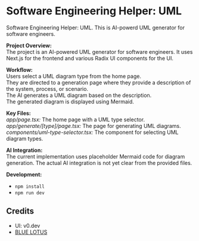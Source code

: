 # Software Engineering Helper: UML
Software Engineering Helper: UML. This is AI-powerd UML generator for software engineers.

**Project Overview:**\
The project is an AI-powered UML generator for software engineers. It uses Next.js for the frontend and various Radix UI components for the UI.

**Workflow:**\
Users select a UML diagram type from the home page.\
They are directed to a generation page where they provide a description of the system, process, or scenario.\
The AI generates a UML diagram based on the description.\
The generated diagram is displayed using Mermaid.

**Key Files:**\
*app/page.tsx:* The home page with a UML type selector.\
*app/generate/[type]/page.tsx:* The page for generating UML diagrams.\
*components/uml-type-selector.tsx:* The component for selecting UML diagram types.

**AI Integration:**\
The current implementation uses placeholder Mermaid code for diagram generation. The actual AI integration is not yet clear from the provided files.

**Development:**
- `npm install`
- `npm run dev`

## Credits
- UI: v0.dev
- [BLUE LOTUS](https://lotuschain.org)